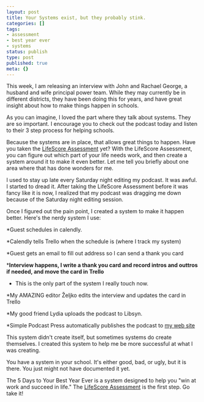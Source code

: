 ```yaml
---
layout: post
title: Your Systems exist, but they probably stink.
categories: []
tags:
- assessment
- best year ever
- systems
status: publish
type: post
published: true
meta: {}
---
```


This week, I am releasing an interview with John and Rachael George, a husband and wife principal power team. While they may currently be in different districts, they have been doing this for years, and have great insight about how to make things happen in schools.

As you can imagine, I loved the part where they talk about systems. They are so important. I encourage you to check out the podcast today and listen to their 3 step process for helping schools.

Because the systems are in place, that allows great things to happen. Have you taken the 
[LifeScore Assessment](http://bestyearever.me/jjones/2019assessment) yet? With the LifeScore Assessment, you can figure out which part of your life needs work, and then create a system around it to make it even better. 
Let me tell you briefly about one area where that has done wonders for me.

I used to stay up late every Saturday night editing my podcast. It was awful. I started to dread it. After taking the LifeScore Assessment before it was fancy like it is now, I realized that my podcast was dragging me down because of the Saturday night editing session.

Once I figured out the pain point, I created a system to make it happen better. Here's the nerdy system I use:

*Guest schedules in calendly.


*Calendly tells Trello when the schedule is (where I track my system)


*Guest gets an email to fill out address so I can send a thank you card


***Interview happens, I write a thank you card and record intros and outtros if needed, and move the card in Trello**
 - This is the only part of the system I really touch now.


*​My AMAZING editor Željko edits the interview and updates the card in Trello


*My good friend Lydia uploads the podcast to Libsyn.


*Simple Podcast Press automatically publishes the podcast to 
[my web site](http://transformativeprincipal.org)

This system didn't create itself, but sometimes systems do create themselves. I created this system to help me be more successful at what I was creating.

You have a system in your school. It's either good, bad, or ugly, but it is there. You just might not have documented it yet.

The 5 Days to Your Best Year Ever is a system designed to help you "win at work and succeed in life." The 
[LifeScore Assessment](http://bestyearever.me/jjones/2019assessment) is the first step. Go take it!
